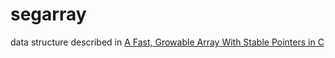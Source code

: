 # segarray
data structure described in [A Fast, Growable Array With Stable Pointers in C](https://danielchasehooper.com/posts/segment_array/)
